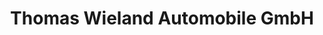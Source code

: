 ---
title: "Thomas Wieland Automobile GmbH"
url: /reutlingen/thomas-wieland-automobile-gmbh/
shop: Autohaus
---